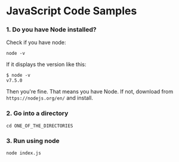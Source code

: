 # JavaScript Code Samples

### 1. Do you have Node installed?
Check if you have node:
```
node -v
```
If it displays the version like this:
```
$ node -v
v7.5.0
```
Then you're fine. That means you have Node.
If not, download from `https://nodejs.org/en/` and install.

### 2. Go into a directory
```
cd ONE_OF_THE_DIRECTORIES
```

### 3. Run using node
```
node index.js
```

